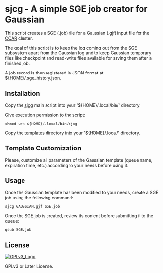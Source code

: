 # sjcg - A simple SGE job creator for Gaussian

This script creates a SGE (.job) file for a Gaussian (.gjf) input file for the [CCAR](https://ccar.uned.es/) cluster.

The goal of this script is to keep the log coming out from the SGE subsystem apart from the Gaussian log and to keep Gaussian temporary files like checkpoint and read-write files available for saving them after a finished job.

A job record is then registered in JSON format at ${HOME}/.sge_history.json.

## Installation

Copy the [sjcg](https://github.com/valba/sjcg/blob/main/sjcg) main script into your '${HOME}/.local/bin/' directory.

Give execution permission to the script:

```
chmod u+x ${HOME}/.local/bin/sjcg
```

Copy the [templates](https://github.com/valba/sjcg/tree/main/templates) directory into your '${HOME}/.local/' directory.

## Template Customization

Please, customize all parameters of the Gaussian template (queue name, expiration time, etc.) according to your needs before using it.

## Usage

Once the Gaussian template has been modified to your needs, create a SGE job using the following command:

```
sjcg GAUSSIAN.gjf SGE.job
```

Once the SGE.job is created, review its content before submitting it to the queue:

```
qsub SGE.job
```

## License
[![GPLv3_Logo](https://www.gnu.org/graphics/gplv3-or-later.png)](https://www.gnu.org/licenses/gpl-3.0.en.html)

GPLv3 or Later License.
